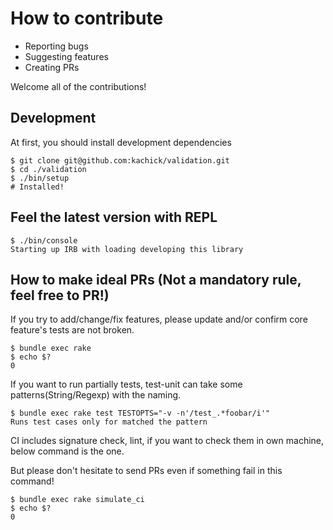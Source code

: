 # How to contribute

* Reporting bugs
* Suggesting features
* Creating PRs

Welcome all of the contributions!

## Development

At first, you should install development dependencies

```console
$ git clone git@github.com:kachick/validation.git
$ cd ./validation
$ ./bin/setup
# Installed!
```

## Feel the latest version with REPL

```console
$ ./bin/console
Starting up IRB with loading developing this library
```

## How to make ideal PRs (Not a mandatory rule, feel free to PR!)

If you try to add/change/fix features, please update and/or confirm core feature's tests are not broken.

```console
$ bundle exec rake
$ echo $?
0
```

If you want to run partially tests, test-unit can take some patterns(String/Regexp) with the naming.

```console
$ bundle exec rake test TESTOPTS="-v -n'/test_.*foobar/i'"
Runs test cases only for matched the pattern
```

CI includes signature check, lint, if you want to check them in own machine, below command is the one.

But please don't hesitate to send PRs even if something fail in this command!

```console
$ bundle exec rake simulate_ci
$ echo $?
0
```
